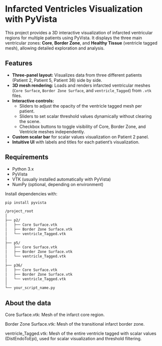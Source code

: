 # Infarcted Ventricles Visualization with PyVista

This project provides a 3D interactive visualization of infarcted ventricular regions for multiple patients using PyVista. It displays the three main ventricular zones: **Core**, **Border Zone**, and **Healthy Tissue** (ventricle tagged mesh), allowing detailed exploration and analysis.

## Features

- **Three-panel layout:** Visualizes data from three different patients (Patient 2, Patient 5, Patient 36) side by side.
- **3D mesh rendering:** Loads and renders infarcted ventricular meshes (`Core Surface`, `Border Zone Surface`, and `ventricle_Tagged`) from `.vtk` files.
- **Interactive controls:**
  - Sliders to adjust the opacity of the ventricle tagged mesh per patient.
  - Sliders to set scalar threshold values dynamically without clearing the scene.
  - Checkbox buttons to toggle visibility of Core, Border Zone, and Ventricle meshes independently.
- **Custom scalar bar** for scalar values visualization on Patient 2 panel.
- **Intuitive UI** with labels and titles for each patient’s visualization.

## Requirements

- Python 3.x
- PyVista
- VTK (usually installed automatically with PyVista)
- NumPy (optional, depending on environment)

Install dependencies with:

```bash
pip install pyvista

/project_root
│
├── p2/
│   ├── Core Surface.vtk
│   ├── Border Zone Surface.vtk
│   └── ventricle_Tagged.vtk
│
├── p5/
│   ├── Core Surface.vtk
│   ├── Border Zone Surface.vtk
│   └── ventricle_Tagged.vtk
│
├── p36/
│   ├── Core Surface.vtk
│   ├── Border Zone Surface.vtk
│   └── ventricle_Tagged.vtk
│
└── your_script_name.py
```

## About the data
Core Surface.vtk: Mesh of the infarct core region.

Border Zone Surface.vtk: Mesh of the transitional infarct border zone.

ventricle_Tagged.vtk: Mesh of the entire ventricle tagged with scalar values (DistEndoToEpi), used for scalar visualization and threshold filtering.

